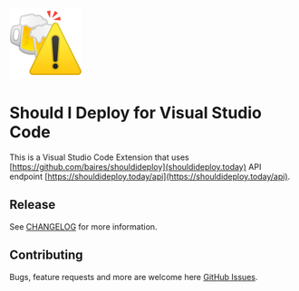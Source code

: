 ![Kiku](assets/icon.png#image)

# Should I Deploy for Visual Studio Code

This is a Visual Studio Code Extension that uses [https://github.com/baires/shouldideploy](shouldideploy.today) API endpoint [https://shouldideploy.today/api](https://shouldideploy.today/api).

## Release

See [CHANGELOG](CHANGELOG.md) for more information.

## Contributing

Bugs, feature requests and more are welcome here [GitHub Issues](https://github.com/gpalomar/shouldideploy-vscode/issues).
